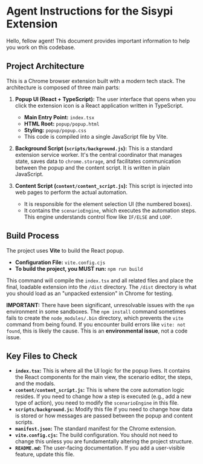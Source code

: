 # Agent Instructions for the Sisypi Extension

Hello, fellow agent! This document provides important information to help you work on this codebase.

## Project Architecture

This is a Chrome browser extension built with a modern tech stack. The architecture is composed of three main parts:

1.  **Popup UI (React + TypeScript):** The user interface that opens when you click the extension icon is a React application written in TypeScript.
    -   **Main Entry Point:** `index.tsx`
    -   **HTML Root:** `popup/popup.html`
    -   **Styling:** `popup/popup.css`
    -   This code is compiled into a single JavaScript file by Vite.

2.  **Background Script (`scripts/background.js`):** This is a standard extension service worker. It's the central coordinator that manages state, saves data to `chrome.storage`, and facilitates communication between the popup and the content script. It is written in plain JavaScript.

3.  **Content Script (`content/content_script.js`):** This script is injected into web pages to perform the actual automation.
    -   It is responsible for the element selection UI (the numbered boxes).
    -   It contains the `scenarioEngine`, which executes the automation steps. This engine understands control flow like `IF/ELSE` and `LOOP`.

## Build Process

The project uses **Vite** to build the React popup.

-   **Configuration File:** `vite.config.cjs`
-   **To build the project, you MUST run:** `npm run build`

This command will compile the `index.tsx` and all related files and place the final, loadable extension into the `/dist` directory. The `/dist` directory is what you should load as an "unpacked extension" in Chrome for testing.

**IMPORTANT:** There have been significant, unresolvable issues with the `npm` environment in some sandboxes. The `npm install` command sometimes fails to create the `node_modules/.bin` directory, which prevents the `vite` command from being found. If you encounter build errors like `vite: not found`, this is likely the cause. This is an **environmental issue**, not a code issue.

## Key Files to Check

-   **`index.tsx`:** This is where all the UI logic for the popup lives. It contains the React components for the main view, the scenario editor, the steps, and the modals.
-   **`content/content_script.js`:** This is where the core automation logic resides. If you need to change how a step is executed (e.g., add a new type of action), you need to modify the `scenarioEngine` in this file.
-   **`scripts/background.js`:** Modify this file if you need to change how data is stored or how messages are passed between the popup and content scripts.
-   **`manifest.json`:** The standard manifest for the Chrome extension.
-   **`vite.config.cjs`:** The build configuration. You should not need to change this unless you are fundamentally altering the project structure.
-   **`README.md`:** The user-facing documentation. If you add a user-visible feature, update this file.
